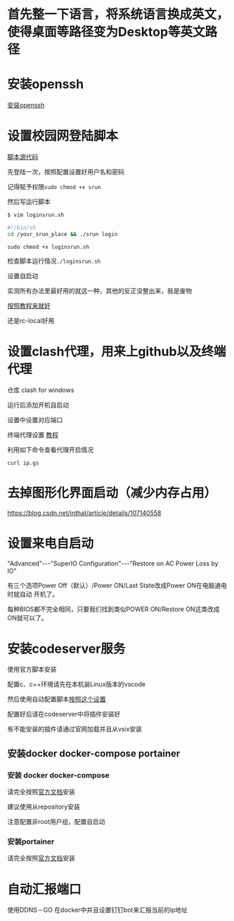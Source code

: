 # 首先整一下语言，将系统语言换成英文，使得桌面等路径变为Desktop等英文路径

# 安装openssh 
[安装openssh](https://zhuanlan.zhihu.com/p/442023386)

# 设置校园网登陆脚本
[脚本源代码](https://github.com/vouv/srun)

先登陆一次，按照配置设置好用户名和密码

记得赋予权限`sudo chmod +x srun`

然后写运行脚本

```bash
$ vim loginsrun.sh

#!/bin/sh
cd /your_srun_place && ./srun login
```

`sudo chmod +x loginsrun.sh`

检查脚本运行情况`./loginsrun.sh`

设置自启动

实测所有办法里最好用的就这一种，其他的反正没整出来，我是废物

[按照教程来就好](https://www.linuxprobe.com/linux-rc-local.html)

还是rc-local好用

# 设置clash代理，用来上github以及终端代理
仓库 clash for windows

运行后添加开机自启动

设置中设置对应端口

终端代理设置
[教程](https://www.zhihu.com/question/472418041)

利用如下命令查看代理开启情况
```
curl ip.gs
```

# 去掉图形化界面启动（减少内存占用）
https://blog.csdn.net/inthat/article/details/107140558
# 设置来电自启动

"Advanced"---"SuperIO Configuration"---"Restore on AC Power Loss by IO"

有三个选项Power Off（默认）/Power ON/Last State改成Power ON在电脑通电时就自动
开机了。

每种BIOS都不完全相同，只要我们找到类似POWER ON/Restore ON这类改成ON就可以了。

# 安装codeserver服务
使用官方脚本安装

配置c、c++环境请先在本机装Linux版本的vscode

然后使用自动配置脚本[按照这个设置](https://v4.vscch.tk/)

配置好后请在codeserver中将插件安装好

有不能安装的插件请通过官网加载并且从vsix安装


## 安装docker docker-compose portainer
### 安装 docker docker-compose
请完全按照[官方文档](https://docs.docker.com/engine/install/)安装

建议使用从repository安装

注意配置非root用户组，配置自启动

### 安装portainer
请完全按照[官方文档](https://docs.portainer.io/start/install)安装
# 自动汇报端口
使用DDNS－GO 在docker中并且设置钉钉bot来汇报当前的ip地址